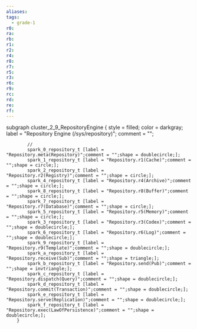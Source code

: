 ```yaml
---
aliases:
tags:
  - grade-1
r0:
ra:
rb:
r1:
r2:
r4:
r8:
r7:
r5:
r3:
r6:
r9:
rc:
rd:
re:
rf:
---
```


subgraph cluster_2_9_RepositoryEngine {
            style = filled;
            color = darkgray;
            label = "Repository Engine (/sys/repository)";
            comment = "";

            //
            spark_0_repository_t [label = "Repository.meta(Repository)";comment = "";shape = doublecircle;];
            spark_1_repository_t [label = "Repository.r1(Cache)";comment = "";shape = circle;];
            spark_2_repository_t [label = "Repository.r2(Registry)";comment = "";shape = circle;];
            spark_4_repository_t [label = "Repository.r4(Archive)";comment = "";shape = circle;];
            spark_8_repository_t [label = "Repository.r8(Buffer)";comment = "";shape = circle;];
            spark_7_repository_t [label = "Repository.r7(Database)";comment = "";shape = circle;];
            spark_5_repository_t [label = "Repository.r5(Memory)";comment = "";shape = circle;];
            spark_3_repository_t [label = "Repository.r3(Codex)";comment = "";shape = doublecircle;];
            spark_6_repository_t [label = "Repository.r6(Log)";comment = "";shape = doublecircle;];
            spark_9_repository_t [label = "Repository.r9(Template)";comment = "";shape = doublecircle;];
            spark_a_repository_t [label = "Repository.receive(Sub)";comment = "";shape = triangle;];
            spark_b_repository_t [label = "Repository.send(Pub)";comment = "";shape = invtriangle;];
            spark_c_repository_t [label = "Repository.dispatch(Query)";comment = "";shape = doublecircle;];
            spark_d_repository_t [label = "Repository.commit(Transaction)";comment = "";shape = doublecircle;];
            spark_e_repository_t [label = "Repository.serve(Replication)";comment = "";shape = doublecircle;];
            spark_f_repository_t [label = "Repository.exec(LawOfPersistence)";comment = "";shape = doublecircle;];
        }
